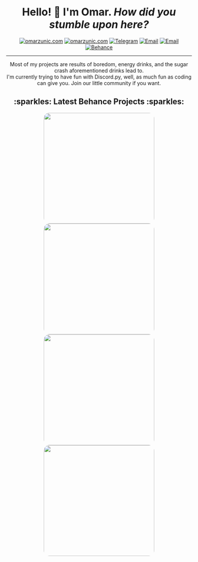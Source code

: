 <h1 align="center"> Hello! 👋 I'm Omar. <em>How did you stumble upon here?</em></h1>
<p align="center">
    <a href="https://t.me/omznc"><img
            src="https://img.shields.io/badge/-OMARZUNIC.COM-161616?style=for-the-badge&amp;logoColor=white"
            alt="omarzunic.com"></a>
    <a href="https://blog.omarzunic.com/?utm_source=github&utm_medium=button&utm_campaign=github_readme"><img
            src="https://img.shields.io/badge/-BLOG-161616?style=for-the-badge&amp;logo=ghost&amp;logoColor=white"
            alt="omarzunic.com"></a>
    <a href="https://t.me/OMZNC"><img
            src="https://img.shields.io/badge/-TELEGRAM-2CA5E0?style=for-the-badge&amp;logo=telegram&amp;logoColor=white"
            alt="Telegram"></a>
    <a href="mailto:hello@omarzunic.com"><img
            src="https://img.shields.io/badge/-EMAIL-D14836?style=for-the-badge&amp;logo=gmail&amp;logoColor=white"
            alt="Email"></a>
    <a href="https://omarzunic.com/discord"><img
            src="https://img.shields.io/badge/-DISCORD-7289DA?style=for-the-badge&amp;logo=discord&amp;logoColor=white"
            alt="Email"></a>
    <a href="https://www.behance.net/omznc"><img
            src="https://img.shields.io/badge/-BEHANCE-1769FF?style=for-the-badge&amp;logo=behance&amp;logoColor=white"
            alt="Behance"></a>
</p>

---
<p align="center">Most of my projects are results of boredom, energy drinks, and the sugar crash aforementioned drinks lead to.<br>I'm currently trying to have fun with Discord.py, well, as much fun as coding can give you. Join our little community if you want.
</p>
<h2 align="center">:sparkles: Latest Behance Projects :sparkles:</h2>
<p float="left" align="center">
  <a href="https://www.behance.net/gallery/105366433/Boredom-No3-FIT"><img src="https://i.imgur.com/Nyn2jxG.png" style="border-radius: 5%;" width="300" /></a>
  <a href="https://www.behance.net/gallery/104169979/Boredom-No2-CERN"><img src="https://i.imgur.com/CEczxZR.png" style="border-radius: 5%;" width="300" /></a>
  <a href="https://www.behance.net/gallery/103095495/Apex"><img src="https://i.imgur.com/L3NgQF4.png" style="border-radius: 5%;" width="300" /></a>
  <a href="https://www.behance.net/gallery/100975877/Spotify-Playlist-Shenanigans"><img src="https://i.imgur.com/wHe2QJB.png" style="border-radius: 5%;" width="300" /></a
</p>
